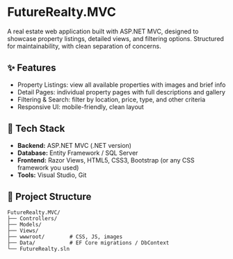 # FutureRealty.MVC

A real estate web application built with ASP.NET MVC, designed to showcase property listings, detailed views, and filtering options. Structured for maintainability, with clean separation of concerns.

## ✨ Features
- Property Listings: view all available properties with images and brief info  
- Detail Pages: individual property pages with full descriptions and gallery  
- Filtering & Search: filter by location, price, type, and other criteria  
- Responsive UI: mobile-friendly, clean layout

## 🧩 Tech Stack
- **Backend:** ASP.NET MVC (.NET version)  
- **Database:** Entity Framework / SQL Server  
- **Frontend:** Razor Views, HTML5, CSS3, Bootstrap (or any CSS framework you used)  
- **Tools:** Visual Studio, Git

## 📂 Project Structure
```text
FutureRealty.MVC/
├── Controllers/
├── Models/
├── Views/
├── wwwroot/        # CSS, JS, images
├── Data/           # EF Core migrations / DbContext
└── FutureRealty.sln
